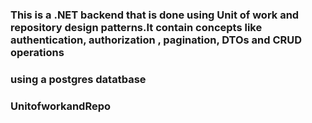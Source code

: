 ### This is a .NET backend that is done using Unit of work and repository design patterns.It contain concepts like authentication, authorization , pagination, DTOs and CRUD operations
### using a postgres datatbase



### UnitofworkandRepo

